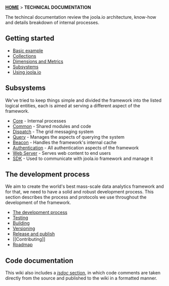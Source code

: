 [**HOME**](Home) > **TECHNICAL DOCUMENTATION**

The techincal documentation review the joola.io architecture, know-how and details breakdown of internal processes.

## Getting started
- [Basic example](your-first-event)
- [Collections](collections)
- [Dimensions and Metrics](dimensions-and-metrics)
- [Subsystems](subsystems)
- [Using joola.io](using-joola.io)

## Subsystems
We've tried to keep things simple and divided the framework into the listed logical entities, each is aimed at serving a different aspect of the framework.

- [Core](The-Core-Subsystem) - Internal processes
- [Common](The-Common-Subsystem) - Shared modules and code
- [Dispatch](The-Dispatch-Subsystem) - The grid messaging system
- [Query](The-Query-Subsystem) - Manages the aspects of querying the system
- [Beacon](The-Beacon-Subsystem) - Handles the framework's internal cache
- [Authentication](The-Authentication-Subsystem) - All authentication aspects of the framework
- [Web Server](The-Webserver-Subsystem) - Serves web content to end users
- [SDK](The-SDK-Subsystem) - Used to communicate with joola.io framework and manage it

## The development process
We aim to create the world's best mass-scale data analytics framework and for that, we need to have a solid and robust development process.
This section describes the process and protocols we use throughout the development of the framework.

- [The development process](development-process-overview)
- [Testing](development-testing)
- [Building](development-building)
- [Versioning](development-versioning)
- [Release and publish](build-overview)
- [[Contributing]]
- [Roadmap](product-roadmap)

## Code documentation
This wiki also includes a [_jsdoc_ section](code-documentation), in which code comments are taken directly from the source and published to the wiki in a formatted manner.
